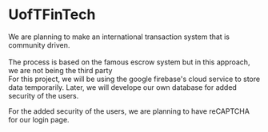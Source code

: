 # UofTFinTech

<p> We are planning to make an international transaction system that is community driven. <br>
<br> The process is based on the famous escrow system but in this approach, we are not being the third party
<br> For this project, we will be using the google firebase's cloud service to store data temporarily. Later, we will 
develope our own database for added security of the users.<p>
<p> For the added security of the users, we are planning to have reCAPTCHA for our login page.</p>
